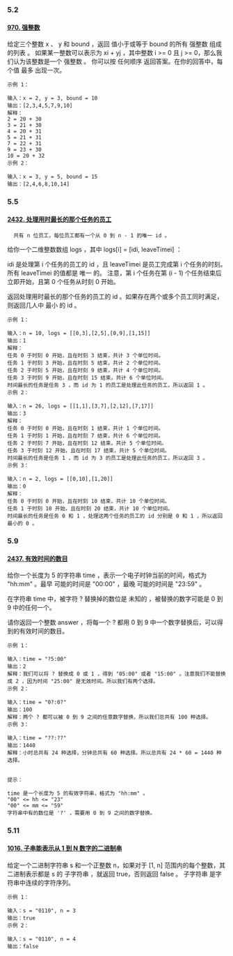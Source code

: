 ### 5.2
#### [970. 强整数](powerfulIntegers.java) 

给定三个整数 x 、 y 和 bound ，返回 值小于或等于 bound 的所有 强整数 组成的列表 。
如果某一整数可以表示为 xi + yj ，其中整数 i >= 0 且 j >= 0，那么我们认为该整数是一个 强整数 。
你可以按 任何顺序 返回答案。在你的回答中，每个值 最多 出现一次。

~~~
示例 1：

输入：x = 2, y = 3, bound = 10
输出：[2,3,4,5,7,9,10]
解释：
2 = 20 + 30
3 = 21 + 30
4 = 20 + 31
5 = 21 + 31
7 = 22 + 31
9 = 23 + 30
10 = 20 + 32
示例 2：

输入：x = 3, y = 5, bound = 15
输出：[2,4,6,8,10,14]
 ~~~

### 5.5
#### [2432. 处理用时最长的那个任务的员工](hardestWorker.java)
      共有 n 位员工，每位员工都有一个从 0 到 n - 1 的唯一 id 。

给你一个二维整数数组 logs ，其中 logs[i] = [idi, leaveTimei] ：

idi 是处理第 i 个任务的员工的 id ，且
leaveTimei 是员工完成第 i 个任务的时刻。所有 leaveTimei 的值都是 唯一 的。
注意，第 i 个任务在第 (i - 1) 个任务结束后立即开始，且第 0 个任务从时刻 0 开始。

返回处理用时最长的那个任务的员工的 id 。如果存在两个或多个员工同时满足，则返回几人中 最小 的 id 。


~~~
示例 1：

输入：n = 10, logs = [[0,3],[2,5],[0,9],[1,15]]
输出：1
解释：
任务 0 于时刻 0 开始，且在时刻 3 结束，共计 3 个单位时间。
任务 1 于时刻 3 开始，且在时刻 5 结束，共计 2 个单位时间。
任务 2 于时刻 5 开始，且在时刻 9 结束，共计 4 个单位时间。
任务 3 于时刻 9 开始，且在时刻 15 结束，共计 6 个单位时间。
时间最长的任务是任务 3 ，而 id 为 1 的员工是处理此任务的员工，所以返回 1 。
示例 2：

输入：n = 26, logs = [[1,1],[3,7],[2,12],[7,17]]
输出：3
解释：
任务 0 于时刻 0 开始，且在时刻 1 结束，共计 1 个单位时间。
任务 1 于时刻 1 开始，且在时刻 7 结束，共计 6 个单位时间。
任务 2 于时刻 7 开始，且在时刻 12 结束，共计 5 个单位时间。
任务 3 于时刻 12 开始，且在时刻 17 结束，共计 5 个单位时间。
时间最长的任务是任务 1 ，而 id 为 3 的员工是处理此任务的员工，所以返回 3 。
示例 3：

输入：n = 2, logs = [[0,10],[1,20]]
输出：0
解释：
任务 0 于时刻 0 开始，且在时刻 10 结束，共计 10 个单位时间。
任务 1 于时刻 10 开始，且在时刻 20 结束，共计 10 个单位时间。
时间最长的任务是任务 0 和 1 ，处理这两个任务的员工的 id 分别是 0 和 1 ，所以返回最小的 0 。
 ~~~

### 5.9
#### [2437. 有效时间的数目](countTime.java)

给你一个长度为 5 的字符串 time ，表示一个电子时钟当前的时间，格式为 "hh:mm" 。最早 可能的时间是 "00:00" ，最晚 可能的时间是 "23:59" 。

在字符串 time 中，被字符 ? 替换掉的数位是 未知的 ，被替换的数字可能是 0 到 9 中的任何一个。

请你返回一个整数 answer ，将每一个 ? 都用 0 到 9 中一个数字替换后，可以得到的有效时间的数目。


~~~
示例 1：

输入：time = "?5:00"
输出：2
解释：我们可以将 ? 替换成 0 或 1 ，得到 "05:00" 或者 "15:00" 。注意我们不能替换成 2 ，因为时间 "25:00" 是无效时间。所以我们有两个选择。
示例 2：

输入：time = "0?:0?"
输出：100
解释：两个 ? 都可以被 0 到 9 之间的任意数字替换，所以我们总共有 100 种选择。
示例 3：

输入：time = "??:??"
输出：1440
解释：小时总共有 24 种选择，分钟总共有 60 种选择。所以总共有 24 * 60 = 1440 种选择。


提示：

time 是一个长度为 5 的有效字符串，格式为 "hh:mm" 。
"00" <= hh <= "23"
"00" <= mm <= "59"
字符串中有的数位是 '?' ，需要用 0 到 9 之间的数字替换。
~~~

### 5.11
#### [1016. 子串能表示从 1 到 N 数字的二进制串](queryString.java)
给定一个二进制字符串 s 和一个正整数 n，如果对于 [1, n] 范围内的每个整数，其二进制表示都是 s 的 子字符串 ，就返回 true，否则返回 false 。
子字符串 是字符串中连续的字符序列。


~~~
示例 1：

输入：s = "0110", n = 3
输出：true
示例 2：

输入：s = "0110", n = 4
输出：false
~~~